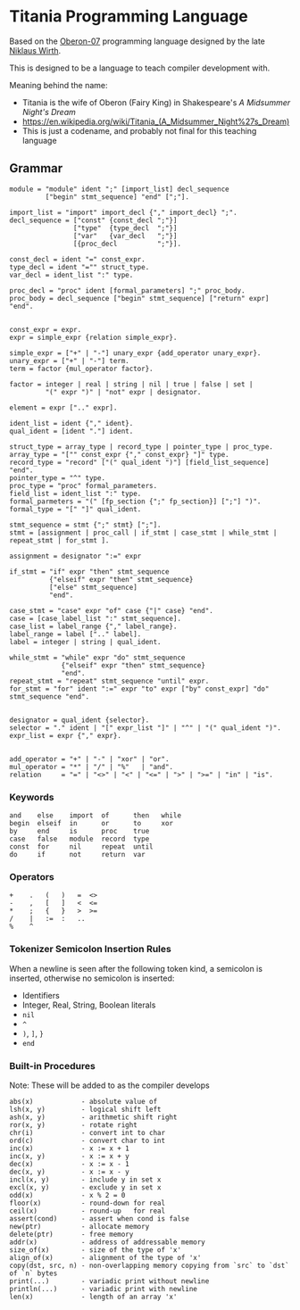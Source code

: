 # Titania Programming Language

Based on the [Oberon-07](https://people.inf.ethz.ch/wirth/Oberon/Oberon07.Report.pdf) programming language designed by the late [Niklaus Wirth](https://en.wikipedia.org/wiki/Niklaus_Wirth).

This is designed to be a language to teach compiler development with.

Meaning behind the name:
 * Titania is the wife of Oberon (Fairy King) in Shakespeare's _A Midsummer Night's Dream_
 * <https://en.wikipedia.org/wiki/Titania_(A_Midsummer_Night%27s_Dream)>
 * This is just a codename, and probably not final for this teaching language

## Grammar


```
module = "module" ident ";" [import_list] decl_sequence
         ["begin" stmt_sequence] "end" [";"].

import_list = "import" import_decl {"," import_decl} ";".
decl_sequence = ["const" {const_decl ";"}]
                ["type"  {type_decl  ";"}]
                ["var"   {var_decl   ";"}]
                [{proc_decl          ";"}].

const_decl = ident "=" const_expr.
type_decl = ident "="" struct_type.
var_decl = ident_list ":" type.

proc_decl = "proc" ident [formal_parameters] ";" proc_body.
proc_body = decl_sequence ["begin" stmt_sequence] ["return" expr] "end".


const_expr = expr.
expr = simple_expr {relation simple_expr}.

simple_expr = ["+" | "-"] unary_expr {add_operator unary_expr}.
unary_expr = ["+" | "-"] term.
term = factor {mul_operator factor}.

factor = integer | real | string | nil | true | false | set |
         "(" expr ")" | "not" expr | designator.

element = expr [".." expr].

ident_list = ident {"," ident}.
qual_ident = [ident "."] ident.

struct_type = array_type | record_type | pointer_type | proc_type.
array_type = "["" const_expr {"," const_expr} "]" type.
record_type = "record" ["(" qual_ident ")"] [field_list_sequence] "end".
pointer_type = "^" type.
proc_type = "proc" formal_parameters.
field_list = ident_list ":" type.
formal_parmeters = "(" [fp_section {";" fp_section}] [";"] ")".
formal_type = "[" "]" qual_ident.

stmt_sequence = stmt {";" stmt} [";"].
stmt = [assignment | proc_call | if_stmt | case_stmt | while_stmt | repeat_stmt | for_stmt ].

assignment = designator ":=" expr

if_stmt = "if" expr "then" stmt_sequence
          {"elseif" expr "then" stmt_sequence}
          ["else" stmt_sequence]
          "end".

case_stmt = "case" expr "of" case {"|" case} "end".
case = [case_label_list ":" stmt_sequence].
case_list = label_range {"," label_range}.
label_range = label [".." label].
label = integer | string | qual_ident.

while_stmt = "while" expr "do" stmt_sequence
             {"elseif" expr "then" stmt_sequence}
             "end".
repeat_stmt = "repeat" stmt_sequence "until" expr.
for_stmt = "for" ident ":=" expr "to" expr ["by" const_expr] "do" stmt_sequence "end".


designator = qual_ident {selector}.
selector = "." ident | "[" expr_list "]" | "^" | "(" qual_ident ")".
expr_list = expr {"," expr}.


add_operator = "+" | "-" | "xor" | "or".
mul_operator = "*" | "/" | "%"   | "and".
relation     = "=" | "<>" | "<" | "<=" | ">" | ">=" | "in" | "is".
```

### Keywords
```
and    else    import  of      then   while
begin  elseif  in      or      to     xor
by     end     is      proc    true
case   false   module  record  type
const  for     nil     repeat  until
do     if      not     return  var
```


### Operators

```
+    .   (   )   =  <>
-    ,   [   ]   <  <=
*    ;   {   }   >  >=
/    |   :=  :   ..
%    ^
```

### Tokenizer Semicolon Insertion Rules

When a newline is seen after the following token kind, a semicolon is inserted, otherwise no semicolon is inserted:

* Identifiers
* Integer, Real, String, Boolean literals
* `nil`
* `^`
* `)`, `]`, `}`
* `end`


### Built-in Procedures

Note: These will be added to as the compiler develops

```
abs(x)            - absolute value of
lsh(x, y)         - logical shift left
ash(x, y)         - arithmetic shift right
ror(x, y)         - rotate right
chr(i)            - convert int to char
ord(c)            - convert char to int
inc(x)            - x := x + 1
inc(x, y)         - x := x + y
dec(x)            - x := x - 1
dec(x, y)         - x := x - y
incl(x, y)        - include y in set x
excl(x, y)        - exclude y in set x
odd(x)            - x % 2 = 0
floor(x)          - round-down for real
ceil(x)           - round-up   for real
assert(cond)      - assert when cond is false
new(ptr)          - allocate memory
delete(ptr)       - free memory
addr(x)           - address of addressable memory
size_of(x)        - size of the type of 'x'
align_of(x)       - alignment of the type of 'x'
copy(dst, src, n) - non-overlapping memory copying from `src` to `dst` of `n` bytes
print(...)        - variadic print without newline
println(...)      - variadic print with newline
len(x)            - length of an array 'x'
```
